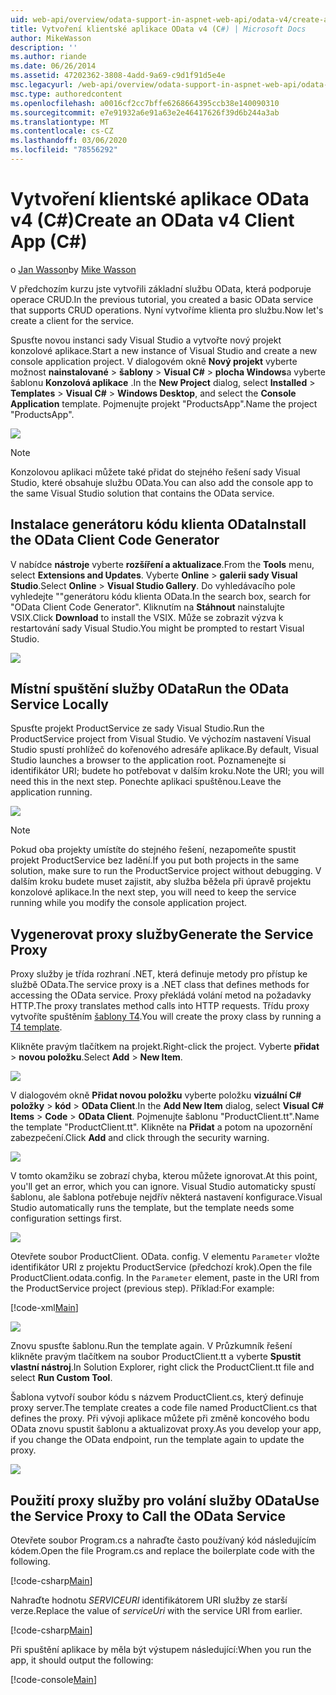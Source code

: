 ```yaml
---
uid: web-api/overview/odata-support-in-aspnet-web-api/odata-v4/create-an-odata-v4-client-app
title: Vytvoření klientské aplikace OData v4 (C#) | Microsoft Docs
author: MikeWasson
description: ''
ms.author: riande
ms.date: 06/26/2014
ms.assetid: 47202362-3808-4add-9a69-c9d1f91d5e4e
msc.legacyurl: /web-api/overview/odata-support-in-aspnet-web-api/odata-v4/create-an-odata-v4-client-app
msc.type: authoredcontent
ms.openlocfilehash: a0016cf2cc7bffe6268664395ccb38e140090310
ms.sourcegitcommit: e7e91932a6e91a63e2e46417626f39d6b244a3ab
ms.translationtype: MT
ms.contentlocale: cs-CZ
ms.lasthandoff: 03/06/2020
ms.locfileid: "78556292"
---
```

# <a name="create-an-odata-v4-client-app-c"></a><span data-ttu-id="bdfba-102">Vytvoření klientské aplikace OData v4 (C#)</span><span class="sxs-lookup"><span data-stu-id="bdfba-102">Create an OData v4 Client App (C#)</span></span>

<span data-ttu-id="bdfba-103">o [Jan Wasson](https://github.com/MikeWasson)</span><span class="sxs-lookup"><span data-stu-id="bdfba-103">by [Mike Wasson](https://github.com/MikeWasson)</span></span>

<span data-ttu-id="bdfba-104">V předchozím kurzu jste vytvořili základní službu OData, která podporuje operace CRUD.</span><span class="sxs-lookup"><span data-stu-id="bdfba-104">In the previous tutorial, you created a basic OData service that supports CRUD operations.</span></span> <span data-ttu-id="bdfba-105">Nyní vytvoříme klienta pro službu.</span><span class="sxs-lookup"><span data-stu-id="bdfba-105">Now let's create a client for the service.</span></span>

<span data-ttu-id="bdfba-106">Spusťte novou instanci sady Visual Studio a vytvořte nový projekt konzolové aplikace.</span><span class="sxs-lookup"><span data-stu-id="bdfba-106">Start a new instance of Visual Studio and create a new console application project.</span></span> <span data-ttu-id="bdfba-107">V dialogovém okně **Nový projekt** vyberte možnost **nainstalované** &gt; **šablony** &gt; **Visual C#**  &gt; **plocha Windows**a vyberte šablonu **Konzolová aplikace** .</span><span class="sxs-lookup"><span data-stu-id="bdfba-107">In the **New Project** dialog, select **Installed** &gt; **Templates** &gt; **Visual C#** &gt; **Windows Desktop**, and select the **Console Application** template.</span></span> <span data-ttu-id="bdfba-108">Pojmenujte projekt &quot;ProductsApp&quot;.</span><span class="sxs-lookup"><span data-stu-id="bdfba-108">Name the project &quot;ProductsApp&quot;.</span></span>

![](create-an-odata-v4-client-app/_static/image1.png)

> [!NOTE]
> <span data-ttu-id="bdfba-109">Konzolovou aplikaci můžete také přidat do stejného řešení sady Visual Studio, které obsahuje službu OData.</span><span class="sxs-lookup"><span data-stu-id="bdfba-109">You can also add the console app to the same Visual Studio solution that contains the OData service.</span></span>

## <a name="install-the-odata-client-code-generator"></a><span data-ttu-id="bdfba-110">Instalace generátoru kódu klienta OData</span><span class="sxs-lookup"><span data-stu-id="bdfba-110">Install the OData Client Code Generator</span></span>

<span data-ttu-id="bdfba-111">V nabídce **nástroje** vyberte **rozšíření a aktualizace**.</span><span class="sxs-lookup"><span data-stu-id="bdfba-111">From the **Tools** menu, select **Extensions and Updates**.</span></span> <span data-ttu-id="bdfba-112">Vyberte **Online** &gt; **galerii sady Visual Studio**.</span><span class="sxs-lookup"><span data-stu-id="bdfba-112">Select **Online** &gt; **Visual Studio Gallery**.</span></span> <span data-ttu-id="bdfba-113">Do vyhledávacího pole vyhledejte &quot;&quot;generátoru kódu klienta OData.</span><span class="sxs-lookup"><span data-stu-id="bdfba-113">In the search box, search for &quot;OData Client Code Generator&quot;.</span></span> <span data-ttu-id="bdfba-114">Kliknutím na **Stáhnout** nainstalujte VSIX.</span><span class="sxs-lookup"><span data-stu-id="bdfba-114">Click **Download** to install the VSIX.</span></span> <span data-ttu-id="bdfba-115">Může se zobrazit výzva k restartování sady Visual Studio.</span><span class="sxs-lookup"><span data-stu-id="bdfba-115">You might be prompted to restart Visual Studio.</span></span>

[![](create-an-odata-v4-client-app/_static/image3.png)](create-an-odata-v4-client-app/_static/image2.png)

## <a name="run-the-odata-service-locally"></a><span data-ttu-id="bdfba-116">Místní spuštění služby OData</span><span class="sxs-lookup"><span data-stu-id="bdfba-116">Run the OData Service Locally</span></span>

<span data-ttu-id="bdfba-117">Spusťte projekt ProductService ze sady Visual Studio.</span><span class="sxs-lookup"><span data-stu-id="bdfba-117">Run the ProductService project from Visual Studio.</span></span> <span data-ttu-id="bdfba-118">Ve výchozím nastavení Visual Studio spustí prohlížeč do kořenového adresáře aplikace.</span><span class="sxs-lookup"><span data-stu-id="bdfba-118">By default, Visual Studio launches a browser to the application root.</span></span> <span data-ttu-id="bdfba-119">Poznamenejte si identifikátor URI; budete ho potřebovat v dalším kroku.</span><span class="sxs-lookup"><span data-stu-id="bdfba-119">Note the URI; you will need this in the next step.</span></span> <span data-ttu-id="bdfba-120">Ponechte aplikaci spuštěnou.</span><span class="sxs-lookup"><span data-stu-id="bdfba-120">Leave the application running.</span></span>

![](create-an-odata-v4-client-app/_static/image4.png)

> [!NOTE]
> <span data-ttu-id="bdfba-121">Pokud oba projekty umístíte do stejného řešení, nezapomeňte spustit projekt ProductService bez ladění.</span><span class="sxs-lookup"><span data-stu-id="bdfba-121">If you put both projects in the same solution, make sure to run the ProductService project without debugging.</span></span> <span data-ttu-id="bdfba-122">V dalším kroku budete muset zajistit, aby služba běžela při úpravě projektu konzolové aplikace.</span><span class="sxs-lookup"><span data-stu-id="bdfba-122">In the next step, you will need to keep the service running while you modify the console application project.</span></span>

## <a name="generate-the-service-proxy"></a><span data-ttu-id="bdfba-123">Vygenerovat proxy služby</span><span class="sxs-lookup"><span data-stu-id="bdfba-123">Generate the Service Proxy</span></span>

<span data-ttu-id="bdfba-124">Proxy služby je třída rozhraní .NET, která definuje metody pro přístup ke službě OData.</span><span class="sxs-lookup"><span data-stu-id="bdfba-124">The service proxy is a .NET class that defines methods for accessing the OData service.</span></span> <span data-ttu-id="bdfba-125">Proxy překládá volání metod na požadavky HTTP.</span><span class="sxs-lookup"><span data-stu-id="bdfba-125">The proxy translates method calls into HTTP requests.</span></span> <span data-ttu-id="bdfba-126">Třídu proxy vytvoříte spuštěním [šablony T4](https://msdn.microsoft.com/library/bb126445.aspx).</span><span class="sxs-lookup"><span data-stu-id="bdfba-126">You will create the proxy class by running a [T4 template](https://msdn.microsoft.com/library/bb126445.aspx).</span></span>

<span data-ttu-id="bdfba-127">Klikněte pravým tlačítkem na projekt.</span><span class="sxs-lookup"><span data-stu-id="bdfba-127">Right-click the project.</span></span> <span data-ttu-id="bdfba-128">Vyberte **přidat** &gt; **novou položku**.</span><span class="sxs-lookup"><span data-stu-id="bdfba-128">Select **Add** &gt; **New Item**.</span></span>

![](create-an-odata-v4-client-app/_static/image5.png)

<span data-ttu-id="bdfba-129">V dialogovém okně **Přidat novou položku** vyberte položku **vizuální C# položky** &gt; **kód** &gt; **OData Client**.</span><span class="sxs-lookup"><span data-stu-id="bdfba-129">In the **Add New Item** dialog, select **Visual C# Items** &gt; **Code** &gt; **OData Client**.</span></span> <span data-ttu-id="bdfba-130">Pojmenujte šablonu &quot;ProductClient.tt&quot;.</span><span class="sxs-lookup"><span data-stu-id="bdfba-130">Name the template &quot;ProductClient.tt&quot;.</span></span> <span data-ttu-id="bdfba-131">Klikněte na **Přidat** a potom na upozornění zabezpečení.</span><span class="sxs-lookup"><span data-stu-id="bdfba-131">Click **Add** and click through the security warning.</span></span>

[![](create-an-odata-v4-client-app/_static/image7.png)](create-an-odata-v4-client-app/_static/image6.png)

<span data-ttu-id="bdfba-132">V tomto okamžiku se zobrazí chyba, kterou můžete ignorovat.</span><span class="sxs-lookup"><span data-stu-id="bdfba-132">At this point, you'll get an error, which you can ignore.</span></span> <span data-ttu-id="bdfba-133">Visual Studio automaticky spustí šablonu, ale šablona potřebuje nejdřív některá nastavení konfigurace.</span><span class="sxs-lookup"><span data-stu-id="bdfba-133">Visual Studio automatically runs the template, but the template needs some configuration settings first.</span></span>

[![](create-an-odata-v4-client-app/_static/image9.png)](create-an-odata-v4-client-app/_static/image8.png)

<span data-ttu-id="bdfba-134">Otevřete soubor ProductClient. OData. config. V elementu `Parameter` vložte identifikátor URI z projektu ProductService (předchozí krok).</span><span class="sxs-lookup"><span data-stu-id="bdfba-134">Open the file ProductClient.odata.config. In the `Parameter` element, paste in the URI from the ProductService project (previous step).</span></span> <span data-ttu-id="bdfba-135">Příklad:</span><span class="sxs-lookup"><span data-stu-id="bdfba-135">For example:</span></span>

[!code-xml[Main](create-an-odata-v4-client-app/samples/sample1.xml)]

[![](create-an-odata-v4-client-app/_static/image11.png)](create-an-odata-v4-client-app/_static/image10.png)

<span data-ttu-id="bdfba-136">Znovu spusťte šablonu.</span><span class="sxs-lookup"><span data-stu-id="bdfba-136">Run the template again.</span></span> <span data-ttu-id="bdfba-137">V Průzkumník řešení klikněte pravým tlačítkem na soubor ProductClient.tt a vyberte **Spustit vlastní nástroj**.</span><span class="sxs-lookup"><span data-stu-id="bdfba-137">In Solution Explorer, right click the ProductClient.tt file and select **Run Custom Tool**.</span></span>

<span data-ttu-id="bdfba-138">Šablona vytvoří soubor kódu s názvem ProductClient.cs, který definuje proxy server.</span><span class="sxs-lookup"><span data-stu-id="bdfba-138">The template creates a code file named ProductClient.cs that defines the proxy.</span></span> <span data-ttu-id="bdfba-139">Při vývoji aplikace můžete při změně koncového bodu OData znovu spustit šablonu a aktualizovat proxy.</span><span class="sxs-lookup"><span data-stu-id="bdfba-139">As you develop your app, if you change the OData endpoint, run the template again to update the proxy.</span></span>

![](create-an-odata-v4-client-app/_static/image12.png)

## <a name="use-the-service-proxy-to-call-the-odata-service"></a><span data-ttu-id="bdfba-140">Použití proxy služby pro volání služby OData</span><span class="sxs-lookup"><span data-stu-id="bdfba-140">Use the Service Proxy to Call the OData Service</span></span>

<span data-ttu-id="bdfba-141">Otevřete soubor Program.cs a nahraďte často používaný kód následujícím kódem.</span><span class="sxs-lookup"><span data-stu-id="bdfba-141">Open the file Program.cs and replace the boilerplate code with the following.</span></span>

[!code-csharp[Main](create-an-odata-v4-client-app/samples/sample2.cs)]

<span data-ttu-id="bdfba-142">Nahraďte hodnotu *SERVICEURI* identifikátorem URI služby ze starší verze.</span><span class="sxs-lookup"><span data-stu-id="bdfba-142">Replace the value of *serviceUri* with the service URI from earlier.</span></span>

[!code-csharp[Main](create-an-odata-v4-client-app/samples/sample3.cs)]

<span data-ttu-id="bdfba-143">Při spuštění aplikace by měla být výstupem následující:</span><span class="sxs-lookup"><span data-stu-id="bdfba-143">When you run the app, it should output the following:</span></span>

[!code-console[Main](create-an-odata-v4-client-app/samples/sample4.cmd)]
